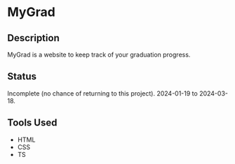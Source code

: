 # MyGrad

## Description
MyGrad is a website to keep track of your graduation progress.

## Status
Incomplete (no chance of returning to this project). 2024-01-19 to 2024-03-18.

## Tools Used
- HTML
- CSS
- TS
